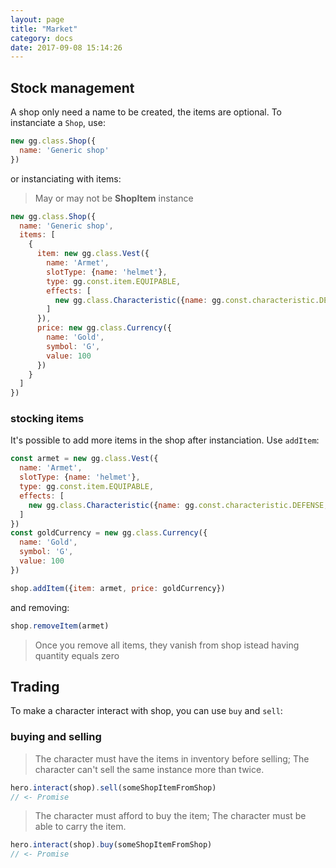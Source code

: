 ```yaml
---
layout: page
title: "Market"
category: docs
date: 2017-09-08 15:14:26
---
```


## Stock management

A shop only need a name to be created, the items are optional. To instanciate a
`Shop`, use:

```js
new gg.class.Shop({
  name: 'Generic shop'
})
```

or instanciating with items:

> May or may not be **ShopItem** instance

```js
new gg.class.Shop({
  name: 'Generic shop',
  items: [
    {
      item: new gg.class.Vest({
        name: 'Armet',
        slotType: {name: 'helmet'},
        type: gg.const.item.EQUIPABLE,
        effects: [
          new gg.class.Characteristic({name: gg.const.characteristic.DEFENSE, value: 1})
        ]
      }),
      price: new gg.class.Currency({
        name: 'Gold',
        symbol: 'G',
        value: 100
      })
    }
  ]
})
```

### stocking items

It's possible to add more items in the shop after instanciation. Use `addItem`:

```js
const armet = new gg.class.Vest({
  name: 'Armet',
  slotType: {name: 'helmet'},
  type: gg.const.item.EQUIPABLE,
  effects: [
    new gg.class.Characteristic({name: gg.const.characteristic.DEFENSE, value: 1})
  ]
})
const goldCurrency = new gg.class.Currency({
  name: 'Gold',
  symbol: 'G',
  value: 100
})

shop.addItem({item: armet, price: goldCurrency})
```

and removing:

```js
shop.removeItem(armet)
```

> Once you remove all items, they vanish from shop istead having quantity equals
zero


## Trading

To make a character interact with shop, you can use `buy` and `sell`:

### buying and selling

> The character must have the items in inventory before selling;
> The character can't sell the same instance more than twice.

```js
hero.interact(shop).sell(someShopItemFromShop)
// <- Promise
```

> The character must afford to buy the item;
> The character must be able to carry the item.

```js
hero.interact(shop).buy(someShopItemFromShop)
// <- Promise
```
